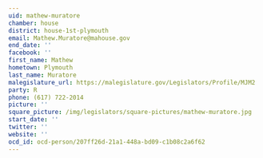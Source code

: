 ```yaml
---
uid: mathew-muratore
chamber: house
district: house-1st-plymouth
email: Mathew.Muratore@mahouse.gov
end_date: ''
facebook: ''
first_name: Mathew
hometown: Plymouth
last_name: Muratore
malegislature_url: https://malegislature.gov/Legislators/Profile/MJM2
party: R
phone: (617) 722-2014
picture: ''
square_picture: /img/legislators/square-pictures/mathew-muratore.jpg
start_date: ''
twitter: ''
website: ''
ocd_id: ocd-person/207ff26d-21a1-448a-bd09-c1b08c2a6f62
---
```

